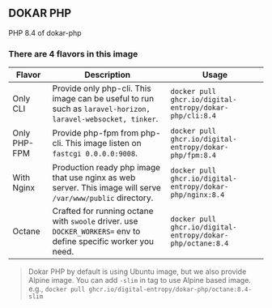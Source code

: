 DOKAR PHP
--- 

PHP 8.4 of dokar-php

### There are 4 flavors in this image

| Flavor | Description | Usage |
| --- | --- | --- | 
| Only CLI | Provide only php-cli. This image can be useful to run such as `laravel-horizon, laravel-websocket, tinker`. | `docker pull ghcr.io/digital-entropy/dokar-php/cli:8.4` |
| Only PHP-FPM | Provide php-fpm from php-cli. This image listen on `fastcgi 0.0.0.0:9008`. | `docker pull ghcr.io/digital-entropy/dokar-php/fpm:8.4` |
| With Nginx | Production ready php image that use nginx as web server. This image will serve `/var/www/public` directory.   | `docker pull ghcr.io/digital-entropy/dokar-php/nginx:8.4` |
Octane | Crafted for running octane with `swoole` driver. use `DOCKER_WORKERS=` env to define specific worker you need.| `docker pull ghcr.io/digital-entropy/dokar-php/octane:8.4`

> Dokar PHP by default is using Ubuntu image, but we also provide Alpine image.
> You can add `-slim` in tag to use Alpine based image. e.g., `docker pull ghcr.io/digital-entropy/dokar-php/octane:8.4-slim` 

